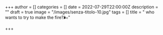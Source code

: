 +++
author = []
categories = []
date = 2022-07-29T22:00:00Z
description = ""
draft = true
image = "/images/senza-titolo-10.jpg"
tags = []
title = " who wants to try to make the fire?🌬"

+++
